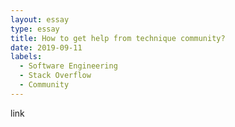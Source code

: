 ```yaml
---
layout: essay
type: essay
title: How to get help from technique community?
date: 2019-09-11
labels:
  - Software Engineering
  - Stack Overflow
  - Community
---
```


<a herf="https://stackoverflow.com/questions/2582802/android-development-with-xcode"> link </a>

